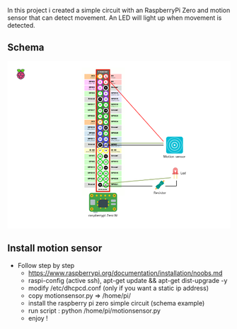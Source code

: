 In this project i created a simple circuit with an RaspberryPi Zero and motion sensor that can detect movement. An LED will light up when movement is detected.

## Schema
![](motionsensor-schema.png)

## Install motion sensor
- Follow step by step
    - https://www.raspberrypi.org/documentation/installation/noobs.md
    - raspi-config (active ssh), apt-get update && apt-get dist-upgrade -y
    - modify /etc/dhcpcd.conf (only if you want a static ip address)
    - copy motionsensor.py => /home/pi/
    - install the raspberry pi zero simple circuit (schema example)
    - run script : python /home/pi/motionsensor.py
    - enjoy !
